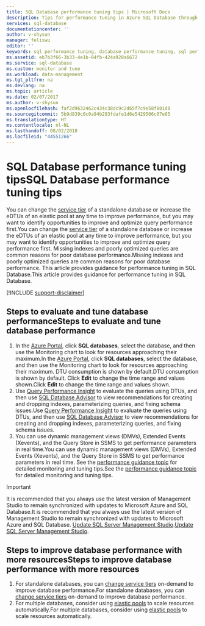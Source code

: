 ```yaml
---
title: SQL Database performance tuning tips | Microsoft Docs
description: Tips for performance tuning in Azure SQL Database through evaluation and improvement.
services: sql-database
documentationcenter: ''
author: v-shysun
manager: felixwu
editor: ''
keywords: sql performance tuning, database performance tuning, sql performance tuning tips, sql database performance tuning
ms.assetid: eb7b3f66-3b33-4e1b-84fb-424a928a6672
ms.service: sql-database
ms.custom: monitor and tune
ms.workload: data-management
ms.tgt_pltfrm: na
ms.devlang: na
ms.topic: article
ms.date: 02/07/2017
ms.author: v-shysun
ms.openlocfilehash: faf2d9632462c434c38dc9c2d65f7c9e58f801d8
ms.sourcegitcommit: 5b9d839c0c0a94b293fdafe1d6e5429506c07e05
ms.translationtype: HT
ms.contentlocale: nl-NL
ms.lasthandoff: 08/02/2018
ms.locfileid: "44551266"
---
```

# <a name="sql-database-performance-tuning-tips"></a><span data-ttu-id="975ee-104">SQL Database performance tuning tips</span><span class="sxs-lookup"><span data-stu-id="975ee-104">SQL Database performance tuning tips</span></span>
<span data-ttu-id="975ee-105">You can change the [service tier](sql-database-service-tiers.md) of a standalone database or increase the eDTUs of an elastic pool at any time to improve performance, but you may want to identify opportunities to improve and optimize query performance first.</span><span class="sxs-lookup"><span data-stu-id="975ee-105">You can change the [service tier](sql-database-service-tiers.md) of a standalone database or increase the eDTUs of an elastic pool at any time to improve performance, but you may want to identify opportunities to improve and optimize query performance first.</span></span> <span data-ttu-id="975ee-106">Missing indexes and poorly optimized queries are common reasons for poor database performance.</span><span class="sxs-lookup"><span data-stu-id="975ee-106">Missing indexes and poorly optimized queries are common reasons for poor database performance.</span></span> <span data-ttu-id="975ee-107">This article provides guidance for performance tuning in SQL Database.</span><span class="sxs-lookup"><span data-stu-id="975ee-107">This article provides guidance for performance tuning in SQL Database.</span></span>

[!INCLUDE [support-disclaimer](../../includes/support-disclaimer.md)]

## <a name="steps-to-evaluate-and-tune-database-performance"></a><span data-ttu-id="975ee-108">Steps to evaluate and tune database performance</span><span class="sxs-lookup"><span data-stu-id="975ee-108">Steps to evaluate and tune database performance</span></span>
1. <span data-ttu-id="975ee-109">In the [Azure Portal](https://portal.azure.com), click **SQL databases**, select the database, and then use the Monitoring chart to look for resources approaching their maximum.</span><span class="sxs-lookup"><span data-stu-id="975ee-109">In the [Azure Portal](https://portal.azure.com), click **SQL databases**, select the database, and then use the Monitoring chart to look for resources approaching their maximum.</span></span> <span data-ttu-id="975ee-110">DTU consumption is shown by default.</span><span class="sxs-lookup"><span data-stu-id="975ee-110">DTU consumption is shown by default.</span></span> <span data-ttu-id="975ee-111">Click **Edit** to change the time range and values shown.</span><span class="sxs-lookup"><span data-stu-id="975ee-111">Click **Edit** to change the time range and values shown.</span></span>
2. <span data-ttu-id="975ee-112">Use [Query Performance Insight](sql-database-query-performance.md) to evaluate the queries using DTUs, and then use [SQL Database Advisor](sql-database-advisor.md) to view recommendations for creating and dropping indexes, parameterizing queries, and fixing schema issues.</span><span class="sxs-lookup"><span data-stu-id="975ee-112">Use [Query Performance Insight](sql-database-query-performance.md) to evaluate the queries using DTUs, and then use [SQL Database Advisor](sql-database-advisor.md) to view recommendations for creating and dropping indexes, parameterizing queries, and fixing schema issues.</span></span>
3. <span data-ttu-id="975ee-113">You can use dynamic management views (DMVs), Extended Events (Xevents), and the Query Store in SSMS to get performance parameters in real time.</span><span class="sxs-lookup"><span data-stu-id="975ee-113">You can use dynamic management views (DMVs), Extended Events (Xevents), and the Query Store in SSMS to get performance parameters in real time.</span></span> <span data-ttu-id="975ee-114">See the [performance guidance topic](sql-database-performance-guidance.md) for detailed monitoring and tuning tips.</span><span class="sxs-lookup"><span data-stu-id="975ee-114">See the [performance guidance topic](sql-database-performance-guidance.md) for detailed monitoring and tuning tips.</span></span>

> [!IMPORTANT] 
> <span data-ttu-id="975ee-115">It is recommended that you always use the latest version of Management Studio to remain synchronized with updates to Microsoft Azure and SQL Database.</span><span class="sxs-lookup"><span data-stu-id="975ee-115">It is recommended that you always use the latest version of Management Studio to remain synchronized with updates to Microsoft Azure and SQL Database.</span></span> <span data-ttu-id="975ee-116">[Update SQL Server Management Studio](https://msdn.microsoft.com/library/mt238290.aspx).</span><span class="sxs-lookup"><span data-stu-id="975ee-116">[Update SQL Server Management Studio](https://msdn.microsoft.com/library/mt238290.aspx).</span></span>
>

## <a name="steps-to-improve-database-performance-with-more-resources"></a><span data-ttu-id="975ee-117">Steps to improve database performance with more resources</span><span class="sxs-lookup"><span data-stu-id="975ee-117">Steps to improve database performance with more resources</span></span>
1. <span data-ttu-id="975ee-118">For standalone databases, you can [change service tiers](sql-database-service-tiers.md) on-demand to improve database performance.</span><span class="sxs-lookup"><span data-stu-id="975ee-118">For standalone databases, you can [change service tiers](sql-database-service-tiers.md) on-demand to improve database performance.</span></span>
2. <span data-ttu-id="975ee-119">For multiple databases, consider using [elastic pools](sql-database-elastic-pool.md) to scale resources automatically.</span><span class="sxs-lookup"><span data-stu-id="975ee-119">For multiple databases, consider using [elastic pools](sql-database-elastic-pool.md) to scale resources automatically.</span></span>

